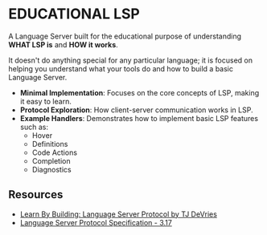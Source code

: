 # EDUCATIONAL LSP

A Language Server built for the educational purpose of understanding **WHAT LSP is** and **HOW it works**.

It doesn't do anything special for any particular language; it is focused on helping you understand what your tools do and how to build a basic Language Server.

- **Minimal Implementation**: Focuses on the core concepts of LSP, making it easy to learn.
- **Protocol Exploration**: How client-server communication works in LSP.
- **Example Handlers**: Demonstrates how to implement basic LSP features such as:
  - Hover
  - Definitions
  - Code Actions
  - Completion
  - Diagnostics

## Resources

- [Learn By Building: Language Server Protocol by TJ DeVries](https://youtu.be/YsdlcQoHqPY?si=e9DJDTV6sTMd93R4)
- [Language Server Protocol Specification - 3.17](https://microsoft.github.io/language-server-protocol/specifications/lsp/3.17/specification/)